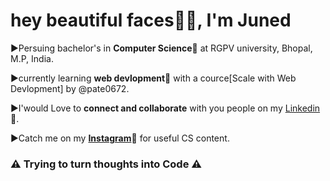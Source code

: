 <h1>hey beautiful faces👋🏿, I'm Juned</h1> 

▶️Persuing bachelor's in <b>Computer Science🚀</b> at RGPV university, Bhopal, M.P, India.

▶️currently learning <b>web devlopment🚀</b> with a cource[Scale with Web Devlopment] by @pate0672.

▶️I'would Love to <b>connect and collaborate</b> with you people on my <a href="https://www.linkedin.com/in/juned-ali-khan-958b70204">Linkedin</a> 🚀.

▶️Catch me on my <b><a href="https://instagram.com/mr.programmerr_?igshid=r4oj32wdezmj">Instagram</a>🚀</b> for useful CS content.

<h3>⚠️ Trying to turn thoughts into Code ⚠️</h3>
